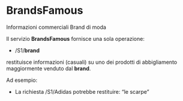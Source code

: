 # BrandsFamous

Informazioni commerciali Brand di moda

Il servizio **BrandsFamous** fornisce una sola operazione:

*   /S1/**brand** 

restituisce informazioni (casuali) su uno dei prodotti di abbigliamento maggiormente venduto dal **brand**.

Ad esempio:

* La richiesta /S1/Adidas potrebbe restituire: “le scarpe”

